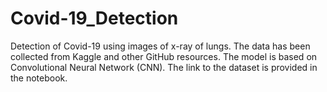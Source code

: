 # Covid-19_Detection
Detection of Covid-19 using images of x-ray of lungs. The data has been collected from Kaggle and other GitHub resources.  The model is based on Convolutional Neural Network (CNN). The link to the dataset is provided in the notebook.
